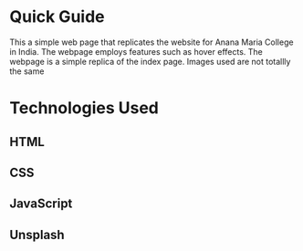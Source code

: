 # Quick Guide #
This a simple web page that replicates the website for Anana Maria College in India. The webpage employs features such as hover effects. The webpage is a simple replica of the index page. Images used are not totallly the same

# Technologies Used # 

## HTML ##
## CSS ##
## JavaScript ##
## Unsplash ##
